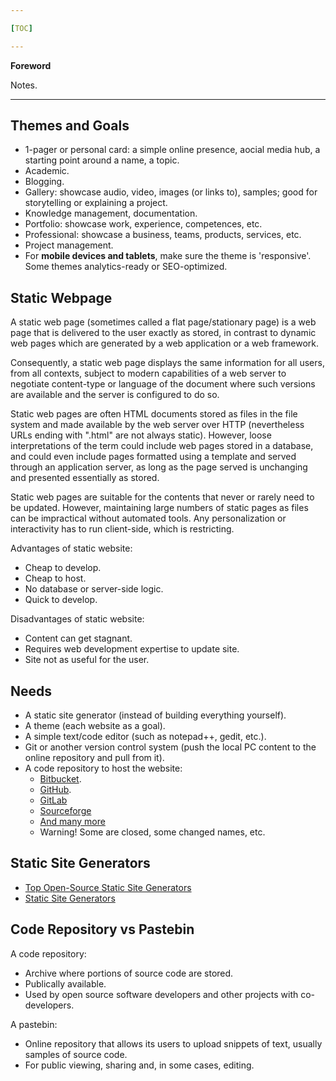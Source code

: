 ```yaml
---

[TOC]

---
```


**Foreword**

Notes.

---

## Themes and Goals

- 1-pager or personal card: a simple online presence, aocial media hub, a starting point around a name, a topic.
- Academic.
- Blogging.
- Gallery: showcase audio, video, images (or links to), samples; good for storytelling or explaining a project.
- Knowledge management, documentation.
- Portfolio: showcase work, experience, competences, etc.
- Professional: showcase a business, teams, products, services, etc.
- Project management.
- For **mobile devices and tablets**, make sure the theme is 'responsive'. Some themes analytics-ready or SEO-optimized.

## Static Webpage

A static web page (sometimes called a flat page/stationary page) is a web page that is delivered to the user exactly as stored, in contrast to dynamic web pages which are generated by a web application or a web framework.

Consequently, a static web page displays the same information for all users, from all contexts, subject to modern capabilities of a web server to negotiate content-type or language of the document where such versions are available and the server is configured to do so.

Static web pages are often HTML documents stored as files in the file system and made available by the web server over HTTP (nevertheless URLs ending with ".html" are not always static). However, loose interpretations of the term could include web pages stored in a database, and could even include pages formatted using a template and served through an application server, as long as the page served is unchanging and presented essentially as stored.

Static web pages are suitable for the contents that never or rarely need to be updated. However, maintaining large numbers of static pages as files can be impractical without automated tools. Any personalization or interactivity has to run client-side, which is restricting.

Advantages of static website:

- Cheap to develop.
- Cheap to host.
- No database or server-side logic.
- Quick to develop.

Disadvantages of static website:

- Content can get stagnant.
- Requires web development expertise to update site.
- Site not as useful for the user.

## Needs

- A static site generator (instead of building everything yourself).
- A theme (each website as a goal).
- A simple text/code editor (such as notepad++, gedit, etc.).
- Git or another version control system (push the local PC content to the online repository and pull from it).
- A code repository to host the website:
	- [Bitbucket](https://bitbucket.org/).
	- [GitHub](https://github.com/).
	- [GitLab](https://about.gitlab.com/)
	- [Sourceforge](https://sourceforge.net/)
	- [And many more](https://blog.profitbricks.com/top-source-code-repository-hosts/)
	- Warning! Some are closed, some changed names, etc.

## Static Site Generators

- [Top Open-Source Static Site Generators](https://www.staticgen.com/)
- [Static Site Generators](https://staticsitegenerators.net/)

## Code Repository vs Pastebin

A code repository:

- Archive where portions of source code are stored.
- Publically available.
- Used by open source software developers and other projects with co-developers.

A pastebin:

- Online repository that allows its users to upload snippets of text, usually samples of source code.
- For public viewing, sharing and, in some cases, editing.